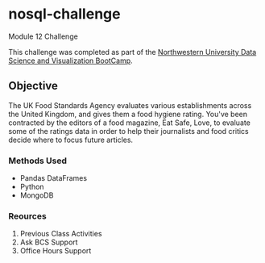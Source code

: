 # nosql-challenge
Module 12 Challenge

This challenge was completed as part of the [Northwestern University Data Science and Visualization BootCamp](https://bootcamp.northwestern.edu/data/).

## Objective
The UK Food Standards Agency evaluates various establishments across the United Kingdom, and gives them a food hygiene rating. You've been contracted by the editors of a food magazine, Eat Safe, Love, to evaluate some of the ratings data in order to help their journalists and food critics decide where to focus future articles.

### Methods Used
* Pandas DataFrames
* Python
* MongoDB

### Reources
1. Previous Class Activities
2. Ask BCS Support
3. Office Hours Support
